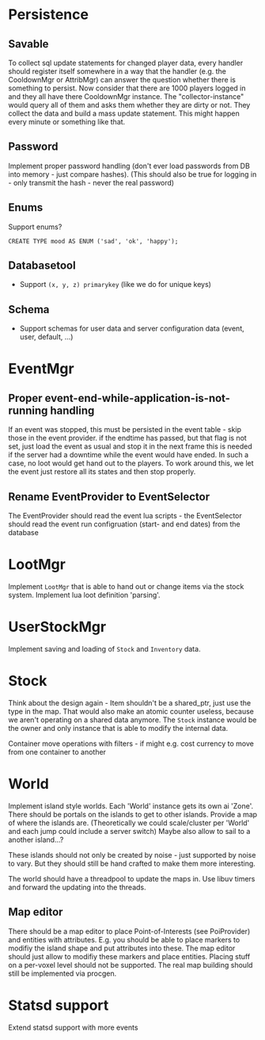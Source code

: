 # Persistence
## Savable

To collect sql update statements for changed player data, every handler should register itself
somewhere in a way that the handler (e.g. the CooldownMgr or AttribMgr) can answer the question
whether there is something to persist.
Now consider that there are 1000 players logged in and they all have there CooldownMgr instance.
The "collector-instance" would query all of them and asks them whether they are dirty or not. They
collect the data and build a mass update statement. This might happen every minute or something like
that.

## Password

Implement proper password handling (don't ever load passwords from DB into memory - just compare hashes).
(This should also be true for logging in - only transmit the hash - never the real password)

## Enums

Support enums?

    CREATE TYPE mood AS ENUM ('sad', 'ok', 'happy');

## Databasetool

* Support `(x, y, z) primarykey` (like we do for unique keys)

## Schema

* Support schemas for user data and server configuration data (event, user, default, ...)

# EventMgr

## Proper event-end-while-application-is-not-running handling

If an event was stopped, this must be persisted in the event table - skip those in the event provider.
if the endtime has passed, but that flag is not set, just load the event as usual and stop it in the next frame
this is needed if the server had a downtime while the event would have ended. In such a case, no loot would
get hand out to the players. To work around this, we let the event just restore all its states and then stop
properly.

## Rename EventProvider to EventSelector

The EventProvider should read the event lua scripts - the EventSelector should read the event run configruation (start- and
end dates) from the database

# LootMgr

Implement `LootMgr` that is able to hand out or change items via the stock system. Implement lua loot definition 'parsing'.

# UserStockMgr

Implement saving and loading of `Stock` and `Inventory` data.

# Stock

Think about the design again - Item shouldn't be a shared_ptr, just use the type in the map. That would also make an atomic
counter useless, because we aren't operating on a shared data anymore. The `Stock` instance would be the owner and only
instance that is able to modify the internal data.

Container move operations with filters - if might e.g. cost currency to move from one container to another

# World

Implement island style worlds. Each 'World' instance gets its own ai 'Zone'. There should be portals on the islands to get to other islands. Provide a map of where the islands are.
(Theoretically we could scale/cluster per 'World' and each jump could include a server switch)
Maybe also allow to sail to a another island...?

These islands should not only be created by noise - just supported by noise to vary. But they should still be hand crafted to make them more interesting.

The world should have a threadpool to update the maps in. Use libuv timers and forward the updating into the threads.

## Map editor

There should be a map editor to place Point-of-Interests (see PoiProvider) and entities with attributes. E.g. you should be
able to place markers to modifiy the island shape and put attributes into these. The map editor should just allow to modifiy
these markers and place entities. Placing stuff on a per-voxel level should not be supported. The real map building should
still be implemented via procgen.

# Statsd support

Extend statsd support with more events

